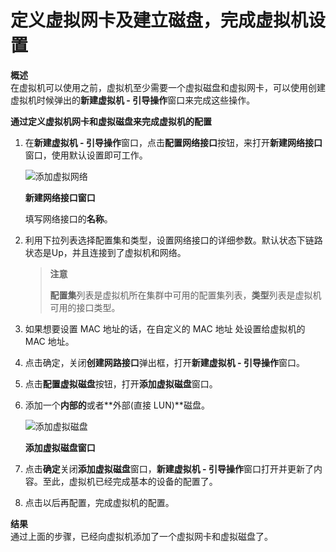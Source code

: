 # 定义虚拟网卡及建立磁盘，完成虚拟机设置

**概述**<br/>
在虚拟机可以使用之前，虚拟机至少需要一个虚拟磁盘和虚拟网卡，可以使用创建虚拟机时候弹出的**新建虚拟机 - 引导操作**窗口来完成这些操作。


**通过定义虚拟机网卡和虚拟磁盘来完成虚拟机的配置**

1. 在**新建虚拟机 - 引导操作**窗口，点击**配置网络接口**按钮，来打开**新建网络接口**窗口，使用默认设置即可工作。

   ![添加虚拟网络](../images/vm-new-network-interface.png)

   **新建网络接口窗口**

   填写网络接口的**名称**。

2. 利用下拉列表选择配置集和类型，设置网络接口的详细参数。默认状态下链路状态是Up，并且连接到了虚拟机和网络。

   > **注意**
   >
   > **配置集**列表是虚拟机所在集群中可用的配置集列表，**类型**列表是虚拟机可用的接口类型。

3. 如果想要设置 MAC 地址的话，在自定义的 MAC 地址 处设置给虚拟机的 MAC 地址。

4. 点击确定，关闭**创建网路接口**弹出框，打开**新建虚拟机 - 引导操作**窗口。

5. 点击**配置虚拟磁盘**按钮，打开**添加虚拟磁盘**窗口。

6. 添加一个**内部的**或者**外部(直接 LUN)**磁盘。

   ![添加虚拟磁盘](../images/vm-new-disk.png)

   **添加虚拟磁盘窗口**

7. 点击**确定**关闭**添加虚拟磁盘**窗口，**新建虚拟机 - 引导操作**窗口打开并更新了内容。至此，虚拟机已经完成基本的设备的配置了。

8. 点击以后再配置，完成虚拟机的配置。

**结果**<br/>
通过上面的步骤，已经向虚拟机添加了一个虚拟网卡和虚拟磁盘了。


